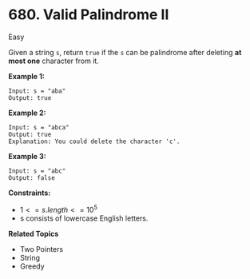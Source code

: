 # 680. Valid Palindrome II

Easy

Given a string `s`, return `true` if the `s` can be palindrome after deleting **at most one** character from it.

 

**Example 1:**
```
Input: s = "aba"
Output: true
```
**Example 2:**
```
Input: s = "abca"
Output: true
Explanation: You could delete the character 'c'.
```
**Example 3:**
```
Input: s = "abc"
Output: false
``` 

**Constraints:**

- $1 <= s.length <= 10^5$
- s consists of lowercase English letters.

**Related Topics**
- Two Pointers
- String
- Greedy